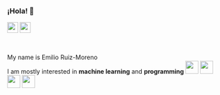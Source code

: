 ### ¡Hola! 👋  


<!-- social media -->
<a href="https://www.linkedin.com/in/emilio-ruiz-moreno-43438b230/"><img height="25" src="https://img.icons8.com/color/344/linkedin.png"/></a>
<a href="https://scholar.google.com/citations?user=Q5mWKwoAAAAJ&hl=en"><img height="25" src="https://img.icons8.com/color/344/google-scholar--v3.png"/></a>

<br/>

My name is Emilio Ruiz-Moreno \
I am mostly interested in **machine learning** and **programming** 
<code><img height="30" src="https://img.icons8.com/color/344/python--v1.png"></code>
<code><img height="30" src="https://img.icons8.com/color/452/git.png"></code>
<code><img height="30" src="https://img.icons8.com/color/344/docker.png"></code>
<code><img height="30" src="https://img.icons8.com/color/344/linux--v1.png"></code>

<br/>


